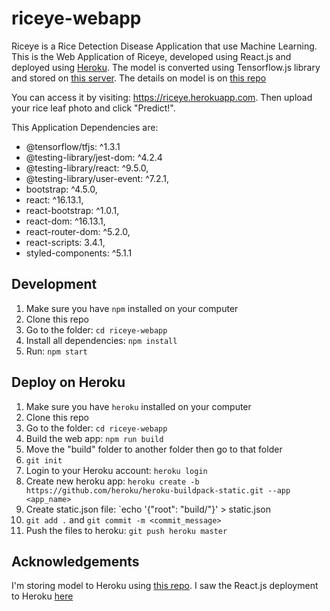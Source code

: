 # riceye-webapp
Riceye is a Rice Detection Disease Application that use Machine Learning. This is the Web Application of Riceye, developed using React.js and deployed using [Heroku](https://www.heroku.com). The model is converted using Tensorflow.js library and stored on [this server](https://calm-sands-10024.herokuapp.com/model/). The details on model is on [this repo](https://github.com/hansels/bangkit-final-project/)

You can access it by visiting: https://riceye.herokuapp.com. Then upload your rice leaf photo and click "Predict!".

This Application Dependencies are:
- @tensorflow/tfjs: ^1.3.1
- @testing-library/jest-dom: ^4.2.4
- @testing-library/react: ^9.5.0,
- @testing-library/user-event: ^7.2.1,
- bootstrap: ^4.5.0,
- react: ^16.13.1,
- react-bootstrap: ^1.0.1,
- react-dom: ^16.13.1,
- react-router-dom: ^5.2.0,
- react-scripts: 3.4.1,
- styled-components: ^5.1.1

## Development
1. Make sure you have `npm` installed on your computer
2. Clone this repo
3. Go to the folder: `cd riceye-webapp`
4. Install all dependencies: `npm install`
5. Run: `npm start`

## Deploy on Heroku
1. Make sure you have `heroku` installed on your computer
2. Clone this repo
3. Go to the folder: `cd riceye-webapp`
4. Build the web app: `npm run build`
5. Move the "build" folder to another folder then go to that folder
6. `git init`
7. Login to your Heroku account: `heroku login`
8. Create new heroku app: `heroku create -b https://github.com/heroku/heroku-buildpack-static.git --app <app_name>` 
9. Create static.json file: `echo '{"root": "build/"}' > static.json
10. `git add .` and `git commit -m <commit_message>`
11. Push the files to heroku: `git push heroku master`

## Acknowledgements
I'm storing model to Heroku using [this repo](https://github.com/mgonto/heroku-static-file-server). I saw the React.js deployment to Heroku [here](https://medium.com/@ikrisnaw/cara-deploy-aplikasi-react-js-ke-heroku-e1d1b13165c1)
